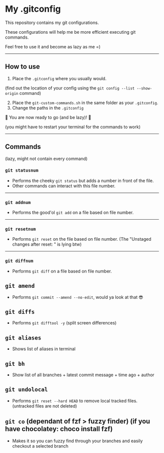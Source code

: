 # My .gitconfig

This repository contains my git configurations.

These configurations will help me be more efficient executing git commands.

Feel free to use it and become as lazy as me =)

---

## How to use

1. Place the `.gitconfig` where you usually would.

(find out the location of your config using the `git config --list --show-origin` command)

2. Place the `git-custom-commands.sh` in the same folder as your `.gitconfig`.
3. Change the paths in the `.gitconfig`

🚀 You are now ready to go (and be lazy)! 🚀

(you might have to restart your terminal for the commands to work)

---

## Commands

(lazy, might not contain every command)

### `git statusnum`
  - Performs the cheeky `git status` but adds a number in front of the file.
  - Other commands can interact with this file number.

---

### `git addnum`
  - Performs the good'ol `git add` on a file based on file number.

---

### `git resetnum` 
  - Performs `git reset` on the file based on file number. (The "Unstaged changes after reset: <filename>" is lying btw)

---

### `git diffnum` 
  - Performs `git diff` on a file based on file number.

## `git amend`
  - Performs `git commit --amend --no-edit`, would ya look at that 😎

## `git diffs`
  - Performs `git difftool -y` (split screen differences)

## `git aliases`
  - Shows list of aliases in terminal

## `git bh`
  - Show list of all branches + latest commit message + time ago + author

## `git undolocal`
  - Performs `git reset --hard HEAD` to remove local tracked files. (untracked files are not deleted)

## `git co` (dependant of fzf > fuzzy finder) (if you have chocolatey: choco install fzf)
 - Makes it so you can fuzzy find through your branches and easily checkout a selected branch

